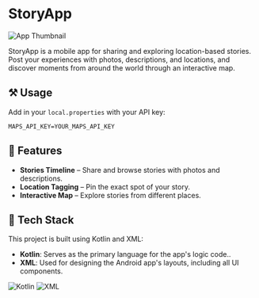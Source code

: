 # StoryApp

![App Thumbnail](https://github.com/user-attachments/assets/12c3f401-82b2-4fa7-a970-06f9617b2ddb)

StoryApp is a mobile app for sharing and exploring location-based stories. Post your experiences with photos, descriptions, and locations, and discover moments from around the world through an interactive map.

## ⚒️ Usage

Add in your `local.properties` with your API key:
```
MAPS_API_KEY=YOUR_MAPS_API_KEY
```

## 🚀 Features


- **Stories Timeline** – Share and browse stories with photos and descriptions.  
- **Location Tagging** – Pin the exact spot of your story.  
- **Interactive Map** – Explore stories from different places.

## 🤖 Tech Stack

This project is built using Kotlin and XML:

- **Kotlin**: Serves as the primary language for the app's logic code..
- **XML**: Used for designing the Android app's layouts, including all UI components.

![Kotlin](https://img.shields.io/badge/Kotlin-0095D5?&style=for-the-badge&logo=kotlin&logoColor=white) ![XML](https://img.shields.io/badge/XML-orange?style=for-the-badge)

